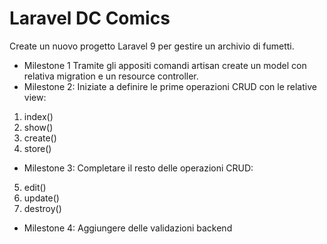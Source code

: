 # Laravel DC Comics
Create un nuovo progetto Laravel 9 per gestire un archivio di fumetti.
- Milestone 1
Tramite gli appositi comandi artisan create un model con relativa migration e un resource controller.
- Milestone 2: 
Iniziate a definire le prime operazioni CRUD con le relative view:
1. index()
2. show()
3. create()
4. store()

- Milestone 3:
Completare il resto delle operazioni CRUD:
5. edit()
6. update()
7. destroy()

- Milestone 4:
Aggiungere delle validazioni backend